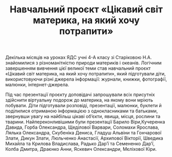 ﻿---
title: Навчальний проєкт «Цікавий світ материка, на який хочу потрапити»
---

Декілька місяців на уроках ЯДС учні 4-А класу зі Старіковою Н.А. знайомилися з різноманітністю природи материків і океанів. Логічним завершенням вивчення цієї великої теми став навчальний проєкт «Цікавий світ материка, на який хочу потрапити», який підготували діти, використовуючи різні джерела інформації: журнали, книжки, фотографії, малюнки, інтернет-джерела.

Під час презентації проєкту доповідачі запрошували всіх присутніх здійснити віртуальну подорож до материка, на якому вони мріють побувати. Діти підготували розповіді, презентації, малюнки, буклети й поділилися отриманою інформацією з однокласниками та батьками, звернувши увагу на найбільш цікаві об’єкти, явища, місця, рослини та тварини. Найпереконливішими були презентації Барило Віри,Кучеренка Давида, Горба Олександра, Щеділової Варвари, Соломахи Ярослава, Лялька Олександра, Скубеніка Дениса, Гладуш Альвіни та Гончарової Злати, Дикун Злати, Люльченко Анастасії, Архипової Вікторії, Шведика Михайла та Крилова Владислава, Радько Дар’ї та Семененко Дар’ї, Колба Дмитра, Драєнко Анни, Яскевич Олександри, Мєліхової Кіри.

<slideshow />
